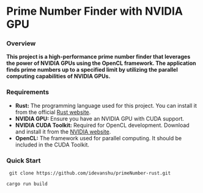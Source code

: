 
<body>
    <div>
        <h1>Prime Number Finder with NVIDIA GPU</h1>
  <h3>Overview</h3>
  <strong>This project is a high-performance prime number finder that leverages the power of NVIDIA GPUs using the OpenCL framework. The application finds prime numbers up to a specified limit by utilizing the parallel computing capabilities of NVIDIA GPUs.</strong>
  
  <h3>Requirements</h3>
        <ul>
            <li><strong>Rust:</strong> The programming language used for this project. You can install it from the official <a href="https://www.rust-lang.org/learn/get-started">Rust website</a>.</li>
            <li><strong>NVIDIA GPU:</strong> Ensure you have an NVIDIA GPU with CUDA support.</li>
            <li><strong>NVIDIA CUDA Toolkit:</strong> Required for OpenCL development. Download and install it from the <a href="https://developer.nvidia.com/cuda-toolkit">NVIDIA website</a>.</li>
            <li><strong>OpenCL:</strong> The framework used for parallel computing. It should be included in the CUDA Toolkit.</li>
        </ul>
        
  <h3>Quick Start</h3>
  <pre><code> git clone https://github.com/idevanshu/primeNumber-rust.git</code></pre>
  <pre><code>cargo run build </code></pre>
